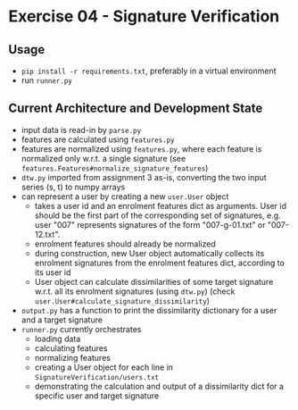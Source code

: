 # Exercise 04 - Signature Verification

## Usage
- `pip install -r requirements.txt`, preferably in a virtual environment
- run `runner.py`

## Current Architecture and Development State
- input data is read-in by `parse.py`
- features are calculated using `features.py`
- features are normalized using `features.py`, where each feature is normalized only w.r.t. a single signature (see `features.Features#normalize_signature_features`)
- `dtw.py` imported from assignment 3 as-is, converting the two input series (s, t) to numpy arrays
- can represent a user by creating a new `user.User` object
  - takes a user id and an enrolment features dict as arguments. User id should be the first part of the corresponding set of signatures, e.g. user "007" represents signatures of the form "007-g-01.txt" or "007-12.txt".
  - enrolment features should already be normalized
  - during construction, new User object automatically collects its enrolment signatures from the enrolment features dict, according to its user id
  - User object can calculate dissimilarities of some target signature w.r.t. all its enrolment signatures (using `dtw.py`) (check `user.User#calculate_signature_dissimilarity`)
- `output.py` has a function to print the dissimilarity dictionary for a user and a target signature
- `runner.py` currently orchestrates
  - loading data
  - calculating features
  - normalizing features
  - creating a User object for each line in `SignatureVerification/users.txt`
  - demonstrating the calculation and output of a dissimilarity dict for a specific user and target signature
  